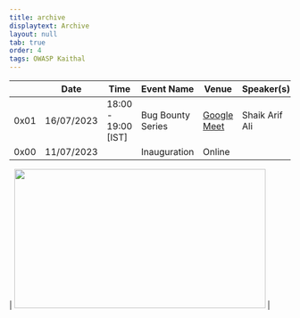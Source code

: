 ```yaml
---
title: archive
displaytext: Archive
layout: null
tab: true
order: 4
tags: OWASP Kaithal
---
```


|  | Date        | Time     | Event Name |   Venue    | Speaker(s)  | Resources |
| ----------- | ----------- | -----------| -----------| ----------- |  ----------- | ----------- |
| 0x01 | 16/07/2023 | 18:00 - 19:00 [IST] | Bug Bounty Series | <a href="https://meet.google.com/czx-jzsa-zez" target="_blank">Google Meet </a> | Shaik Arif Ali |  |
| 0x00 | 11/07/2023 |  | Inauguration | Online |  |  |

| <img src="assets/images/0x01.jpg" width="450" height="250"> |
